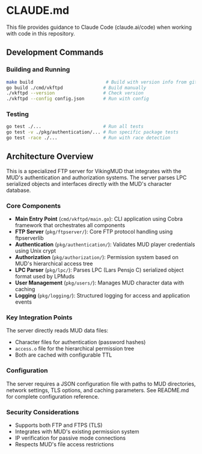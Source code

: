 # CLAUDE.md

This file provides guidance to Claude Code (claude.ai/code) when working with code in this repository.

## Development Commands

### Building and Running
```bash
make build                           # Build with version info from git
go build ./cmd/vkftpd               # Build manually 
./vkftpd --version                  # Check version
./vkftpd --config config.json       # Run with config
```

### Testing
```bash
go test ./...                       # Run all tests
go test -v ./pkg/authentication/... # Run specific package tests
go test -race ./...                 # Run with race detection
```

## Architecture Overview

This is a specialized FTP server for VikingMUD that integrates with the MUD's authentication and authorization systems. The server parses LPC serialized objects and interfaces directly with the MUD's character database.

### Core Components

- **Main Entry Point** (`cmd/vkftpd/main.go`): CLI application using Cobra framework that orchestrates all components
- **FTP Server** (`pkg/ftpserver/`): Core FTP protocol handling using ftpserverlib
- **Authentication** (`pkg/authentication/`): Validates MUD player credentials using Unix crypt
- **Authorization** (`pkg/authorization/`): Permission system based on MUD's hierarchical access tree
- **LPC Parser** (`pkg/lpc/`): Parses LPC (Lars Pensjo C) serialized object format used by LPMuds
- **User Management** (`pkg/users/`): Manages MUD character data with caching
- **Logging** (`pkg/logging/`): Structured logging for access and application events

### Key Integration Points

The server directly reads MUD data files:
- Character files for authentication (password hashes)
- `access.o` file for the hierarchical permission tree
- Both are cached with configurable TTL

### Configuration

The server requires a JSON configuration file with paths to MUD directories, network settings, TLS options, and caching parameters. See README.md for complete configuration reference.

### Security Considerations

- Supports both FTP and FTPS (TLS)
- Integrates with MUD's existing permission system
- IP verification for passive mode connections
- Respects MUD's file access restrictions